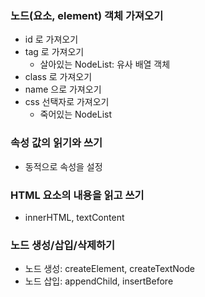 ### 노드(요소, element) 객체 가져오기
* id 로 가져오기
* tag 로 가져오기
  * 살아있는 NodeList: 유사 배열 객체
* class 로 가져오기
* name 으로 가져오기
* css 선택자로 가져오기
  * 죽어있는 NodeList
  
### 속성 값의 읽기와 쓰기
* 동적으로 속성을 설정
 
### HTML 요소의 내용을 읽고 쓰기
* innerHTML, textContent

### 노드 생성/삽입/삭제하기
* 노드 생성: createElement, createTextNode
* 노드 삽입: appendChild, insertBefore

